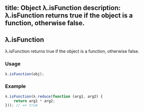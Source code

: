 title: Object λ.isFunction
description: λ.isFunction returns true if the object is a function, otherwise false.
---

## λ.isFunction

λ.isFunction returns true if the object is a function, otherwise false.

### Usage

```js
λ.isFunction(obj);
```

### Example

```js
λ.isFunction(λ.reduce(function (arg1, arg2) {
    return arg1 * arg2;
})); // => true
```
